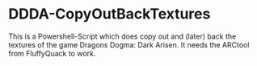 # DDDA-CopyOutBackTextures
This is a Powershell-Script which does copy out and (later) back the textures of the game Dragons Dogma: Dark Arisen. It needs the ARCtool from FluffyQuack to work.
